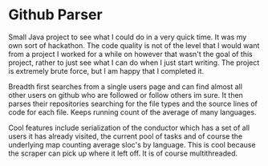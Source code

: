 # Github Parser

Small Java project to see what I could do in a very quick time. It was my own sort of hackathon. The code quality is not of the level that I would want from a project I worked for a while on however that wasn't the goal of this project, rather to just see what I can do when I just start writing. The project is extremely brute force, but I am happy that I completed it.

Breadth first searches from a single users page and can find almost all other users on github who are followed or follow others im sure. It then parses their repositories searching for the file types and the source lines of code for each file. Keeps running count of the average of many languages. 

Cool features include serialization of the conductor which has a set of all users it has already visited, the current pool of tasks and of course the underlying map counting average sloc's by language. This is cool because the scraper can pick up where it left off. It is of course multithreaded.